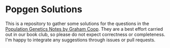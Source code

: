 # Popgen Solutions

This is a repository to gather some solutions for the questions in the [Population Genetics Notes by Graham Coop](https://github.com/cooplab/popgen-notes). They are a best effort carried out in our book club, so please do not expect correctness or completeness. I'm happy to integrate any suggestions through issues or pull requests.